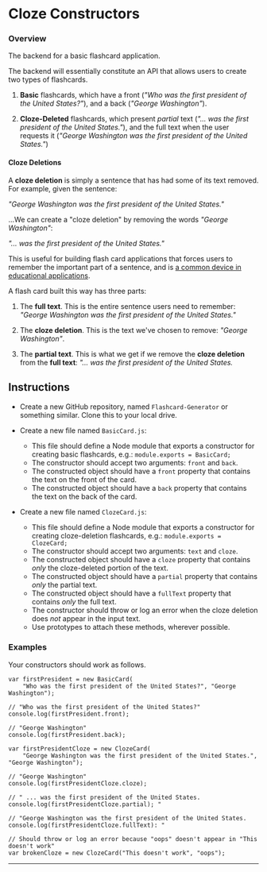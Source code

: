 <!DOCTYPE html>
<html lang='en'>
<!-- # Flashcard-Generator -->

<html>
<body>

<div class='file-content wiki'>
<h1>&#x000A;<a id="cloze-constructors" class="anchor" href="#cloze-constructors" aria-hidden="true"></a>Cloze Constructors</h1>&#x000A;&#x000A;<h3>&#x000A;<a id="overview" class="anchor" href="#overview" aria-hidden="true"></a>Overview</h3>&#x000A;&#x000A;<p>The backend for a basic flashcard application.</p>&#x000A;&#x000A;<p>The backend will essentially constitute an API that allows users to create two types of flashcards.</p>&#x000A;&#x000A;<ol>&#x000A;<li><p><strong>Basic</strong> flashcards, which have a front (<em>"Who was the first president of the United States?"</em>), and a back (<em>"George Washington"</em>).</p></li>&#x000A;<li><p><strong>Cloze-Deleted</strong> flashcards, which present <em>partial</em> text (<em>"... was the first president of the United States."</em>), and the full text when the user requests it (<em>"George Washington was the first president of the United States."</em>)</p></li>&#x000A;</ol>&#x000A;&#x000A;<h4>&#x000A;<a id="cloze-deletions" class="anchor" href="#cloze-deletions" aria-hidden="true"></a>Cloze Deletions</h4>&#x000A;&#x000A;<p>A <strong>cloze deletion</strong> is simply a sentence that has had some of its text removed. For example, given the sentence:</p>&#x000A;&#x000A;<p><em>"George Washington was the first president of the United States."</em></p>&#x000A;&#x000A;<p>...We can create a "cloze deletion" by removing the words <em>"George Washington"</em>:</p>&#x000A;&#x000A;<p><em>"... was the first president of the United States."</em></p>&#x000A;&#x000A;<p>This is useful for building flash card applications that forces users to remember the important part of a sentence, and is <a href="https://en.wikipedia.org/wiki/Cloze_test" rel="nofollow noreferrer" target="_blank">a common device in educational applications</a>.</p>&#x000A;&#x000A;<p>A flash card built this way has three parts:</p>&#x000A;&#x000A;<ol>&#x000A;<li><p>The <strong>full text</strong>. This is the entire sentence users need to remember:  <em>"George Washington was the first president of the United States."</em></p></li>&#x000A;<li><p>The <strong>cloze deletion</strong>. This is the text we've chosen to remove: <em>"George Washington"</em>.</p></li>&#x000A;<li><p>The <strong>partial text</strong>. This is what we get if we remove the <strong>cloze deletion</strong> from the <strong>full text</strong>: <em>"... was the first president of the United States.</em></p></li>&#x000A;</ol>&#x000A;&#x000A;<h3>&#x000A;&#x000A;<h2>&#x000A;<a id="instructions" class="anchor" href="#instructions" aria-hidden="true"></a>Instructions</h2>&#x000A;&#x000A;<ul>&#x000A;<li><p>Create a new GitHub repository, named <code>Flashcard-Generator</code> or something similar. Clone this to your local drive.</p></li>&#x000A;<li>&#x000A;<p>Create a new file named <code>BasicCard.js</code>:</p>&#x000A;&#x000A;<ul>&#x000A;<li>This file should define a Node module that exports a constructor for creating basic flashcards, e.g.:&#x000A;<code>module.exports = BasicCard;</code>&#x000A;</li>&#x000A;<li>The constructor should accept two arguments: <code>front</code> and <code>back</code>.</li>&#x000A;<li>The constructed object should have a <code>front</code> property that contains the text on the front of the card.</li>&#x000A;<li>The constructed object should have a <code>back</code> property that contains the text on the back of the card.</li>&#x000A;</ul>&#x000A;</li>&#x000A;<li>&#x000A;<p>Create a new file named <code>ClozeCard.js</code>:</p>&#x000A;&#x000A;<ul>&#x000A;<li>This file should define a Node module that exports a constructor for creating cloze-deletion flashcards, e.g.:&#x000A;<code>module.exports = ClozeCard;</code>&#x000A;</li>&#x000A;<li>The constructor should accept two arguments: <code>text</code> and <code>cloze</code>.</li>&#x000A;<li>The constructed object should have a <code>cloze</code> property that contains <em>only</em> the cloze-deleted portion of the text.</li>&#x000A;<li>The constructed object should have a <code>partial</code> property that contains <em>only</em> the partial text.</li>&#x000A;<li>The constructed object should have a <code>fullText</code> property that contains <em>only</em> the full text.</li>&#x000A;<li>The constructor should throw or log an error when the cloze deletion does <em>not</em> appear in the input text.</li>&#x000A;<li>Use prototypes to attach these methods, wherever possible.</li>&#x000A;</ul>&#x000A;</li>&#x000A;</ul>&#x000A;&#x000A;<h3>&#x000A;<a id="examples" class="anchor" href="#examples" aria-hidden="true"></a>Examples</h3>&#x000A;&#x000A;<p>Your constructors should work as follows.</p>&#x000A;&#x000A;<pre class="code highlight js-syntax-highlight plaintext"><code>var firstPresident = new BasicCard(&#x000A;    "Who was the first president of the United States?", "George Washington");&#x000A;&#x000A;// "Who was the first president of the United States?"&#x000A;console.log(firstPresident.front); &#x000A;&#x000A;// "George Washington"&#x000A;console.log(firstPresident.back); &#x000A;&#x000A;var firstPresidentCloze = new ClozeCard(&#x000A;    "George Washington was the first president of the United States.", "George Washington");&#x000A;&#x000A;// "George Washington"&#x000A;console.log(firstPresidentCloze.cloze); &#x000A;&#x000A;// " ... was the first president of the United States.&#x000A;console.log(firstPresidentCloze.partial); "&#x000A;&#x000A;// "George Washington was the first president of the United States.&#x000A;console.log(firstPresidentCloze.fullText): "&#x000A;&#x000A;// Should throw or log an error because "oops" doesn't appear in "This doesn't work"&#x000A;var brokenCloze = new ClozeCard("This doesn't work", "oops");</code></pre>&#x000A;&#x000A;&#x000A;<hr>&#x000A;&#x000A;
</div>

</body>
</html>
